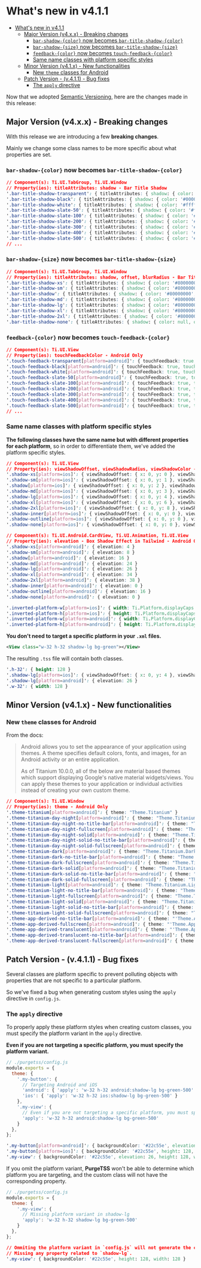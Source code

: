# What's new in v4.1.1

- [What's new in v4.1.1](#whats-new-in-v411)
  - [Major Version (v4.x.x) - Breaking changes](#major-version-v4xx---breaking-changes)
    - [`bar-shadow-{color}` now becomes `bar-title-shadow-{color}`](#bar-shadow-color-now-becomes-bar-title-shadow-color)
    - [`bar-shadow-{size}` now becomes `bar-title-shadow-{size}`](#bar-shadow-size-now-becomes-bar-title-shadow-size)
    - [`feedback-{color}` now becomes `touch-feedback-{color}`](#feedback-color-now-becomes-touch-feedback-color)
    - [Same name classes with platform specific styles](#same-name-classes-with-platform-specific-styles)
  - [Minor Version (v4.1.x) - New functionalities](#minor-version-v41x---new-functionalities)
    - [New `theme` classes for Android](#new-theme-classes-for-android)
  - [Patch Version - (v.4.1.1) - Bug fixes](#patch-version---v411---bug-fixes)
    - [The `apply` directive](#the-apply-directive)

Now that we adopted [Semantic Versioning](https://semver.org), here are the changes made in this release:

## Major Version (v4.x.x) - Breaking changes
With this release we are introducing a few **breaking changes**.

Mainly we change some class names to be more specific about what properties are set.

### `bar-shadow-{color}` now becomes `bar-title-shadow-{color}`
```css
// Component(s): Ti.UI.TabGroup, Ti.UI.Window
// Property(ies): titleAttributes: shadow - Bar Title Shadow
'.bar-title-shadow-transparent': { titleAttributes: { shadow: { color: 'transparent' } } }
'.bar-title-shadow-black': { titleAttributes: { shadow: { color: '#000000' } } }
'.bar-title-shadow-white': { titleAttributes: { shadow: { color: '#ffffff' } } }
'.bar-title-shadow-slate-50': { titleAttributes: { shadow: { color: '#f8fafc' } } }
'.bar-title-shadow-slate-100': { titleAttributes: { shadow: { color: '#f1f5f9' } } }
'.bar-title-shadow-slate-200': { titleAttributes: { shadow: { color: '#e2e8f0' } } }
'.bar-title-shadow-slate-300': { titleAttributes: { shadow: { color: '#cbd5e1' } } }
'.bar-title-shadow-slate-400': { titleAttributes: { shadow: { color: '#94a3b8' } } }
'.bar-title-shadow-slate-500': { titleAttributes: { shadow: { color: '#64748b' } } }
// ...
```

### `bar-shadow-{size}` now becomes `bar-title-shadow-{size}`
```css
// Component(s): Ti.UI.TabGroup, Ti.UI.Window
// Property(ies): titleAttributes: shadow, offset, blurRadius - Bar Title Shadow
'.bar-title-shadow-xs': { titleAttributes: { shadow: { color: '#80000000', offset: { width: 0, height: 0 }, blurRadius: 1 } } }
'.bar-title-shadow-sm': { titleAttributes: { shadow: { color: '#80000000', offset: { width: 0, height: 1 }, blurRadius: 2 } } }
'.bar-title-shadow': { titleAttributes: { shadow: { color: '#80000000', offset: { width: 0, height: 2 }, blurRadius: 4 } } }
'.bar-title-shadow-md': { titleAttributes: { shadow: { color: '#80000000', offset: { width: 0, height: 3 }, blurRadius: 6 } } }
'.bar-title-shadow-lg': { titleAttributes: { shadow: { color: '#80000000', offset: { width: 0, height: 4 }, blurRadius: 8 } } }
'.bar-title-shadow-xl': { titleAttributes: { shadow: { color: '#80000000', offset: { width: 0, height: 6 }, blurRadius: 12 } } }
'.bar-title-shadow-2xl': { titleAttributes: { shadow: { color: '#80000000', offset: { width: 0, height: 8 }, blurRadius: 14 } } }
'.bar-title-shadow-none': { titleAttributes: { shadow: { color: null, offset: { width: 0, height: 0 }, blurRadius: null } } }
```
### `feedback-{color}` now becomes `touch-feedback-{color}`
```css
// Component(s): Ti.UI.View
// Property(ies): touchFeedbackColor - Android Only
'.touch-feedback-transparent[platform=android]': { touchFeedback: true, touchFeedbackColor: 'transparent' }
'.touch-feedback-black[platform=android]': { touchFeedback: true, touchFeedbackColor: '#000000' }
'.touch-feedback-white[platform=android]': { touchFeedback: true, touchFeedbackColor: '#ffffff' }
'.touch-feedback-slate-50[platform=android]': { touchFeedback: true, touchFeedbackColor: '#f8fafc' }
'.touch-feedback-slate-100[platform=android]': { touchFeedback: true, touchFeedbackColor: '#f1f5f9' }
'.touch-feedback-slate-200[platform=android]': { touchFeedback: true, touchFeedbackColor: '#e2e8f0' }
'.touch-feedback-slate-300[platform=android]': { touchFeedback: true, touchFeedbackColor: '#cbd5e1' }
'.touch-feedback-slate-400[platform=android]': { touchFeedback: true, touchFeedbackColor: '#94a3b8' }
'.touch-feedback-slate-500[platform=android]': { touchFeedback: true, touchFeedbackColor: '#64748b' }
// ...
```
### Same name classes with platform specific styles
**The following classes have the same name but with different properties for each platform**, so in order to differentiate them, we've added the platform specific styles.

```css
// Component(s): Ti.UI.View
// Property(ies): viewShadowOffset, viewShadowRadius, viewShadowColor - Box Shadow Effect in Tailwind - iOS Only
'.shadow-xs[platform=ios]': { viewShadowOffset: { x: 0, y: 0 }, viewShadowRadius: 1, viewShadowColor: '#80000000' }
'.shadow-sm[platform=ios]': { viewShadowOffset: { x: 0, y: 1 }, viewShadowRadius: 2, viewShadowColor: '#80000000' }
'.shadow[platform=ios]': { viewShadowOffset: { x: 0, y: 2 }, viewShadowRadius: 4, viewShadowColor: '#80000000' }
'.shadow-md[platform=ios]': { viewShadowOffset: { x: 0, y: 3 }, viewShadowRadius: 6, viewShadowColor: '#80000000' }
'.shadow-lg[platform=ios]': { viewShadowOffset: { x: 0, y: 4 }, viewShadowRadius: 8, viewShadowColor: '#80000000' }
'.shadow-xl[platform=ios]': { viewShadowOffset: { x: 0, y: 6 }, viewShadowRadius: 12, viewShadowColor: '#80000000' }
'.shadow-2xl[platform=ios]': { viewShadowOffset: { x: 0, y: 8 }, viewShadowRadius: 14, viewShadowColor: '#80000000' }
'.shadow-inner[platform=ios]': { viewShadowOffset: { x: 0, y: 0 }, viewShadowRadius: null, viewShadowColor: null }
'.shadow-outline[platform=ios]': { viewShadowOffset: { x: 0, y: 0 }, viewShadowRadius: 4, viewShadowColor: '#80000000' }
'.shadow-none[platform=ios]': { viewShadowOffset: { x: 0, y: 0 }, viewShadowRadius: null, viewShadowColor: null }

// Component(s): Ti.UI.Android.CardView, Ti.UI.Animation, Ti.UI.View
// Property(ies): elevation - Box Shadow Effect in Tailwind - Android Only
'.shadow-xs[platform=android]': { elevation: 4 }
'.shadow-sm[platform=android]': { elevation: 8 }
'.shadow[platform=android]': { elevation: 16 }
'.shadow-md[platform=android]': { elevation: 24 }
'.shadow-lg[platform=android]': { elevation: 26 }
'.shadow-xl[platform=android]': { elevation: 34 }
'.shadow-2xl[platform=android]': { elevation: 38 }
'.shadow-inner[platform=android]': { elevation: 0 }
'.shadow-outline[platform=android]': { elevation: 16 }
'.shadow-none[platform=android]': { elevation: 0 }
```

```css
'.inverted-platform-w[platform=ios]': { width: Ti.Platform.displayCaps.platformHeight }
'.inverted-platform-h[platform=ios]': { height: Ti.Platform.displayCaps.platformWidth }
'.inverted-platform-w[platform=android]': { width: Ti.Platform.displayCaps.platformWidth }
'.inverted-platform-h[platform=android]': { height: Ti.Platform.displayCaps.platformHeight }
```

**You don't need to target a specific platform in your `.xml` files.**
```xml
<View class="w-32 h-32 shadow-lg bg-green"></View>
```

The resulting `.tss` file will contain both classes.
```css
'.h-32': { height: 128 }
'.shadow-lg[platform=ios]': { viewShadowOffset: { x: 0, y: 4 }, viewShadowRadius: 8, viewShadowColor: '#80000000' }
'.shadow-lg[platform=android]': { elevation: 26 }
'.w-32': { width: 128 }
```

## Minor Version (v4.1.x) - New functionalities

### New `theme` classes for Android
From the docs:

> Android allows you to set the appearance of your application using themes. A theme specifies default colors, fonts, and images, for an Android activity or an entire application.
>
> As of Titanium 10.0.0, all of the below are material based themes which support displaying Google's native material widgets/views. You can apply these themes to your application or individual activities instead of creating your own custom theme.

```css
// Component(s): Ti.UI.Window
// Property(ies): theme - Android Only
'.theme-titanium[platform=android]': { theme: "Theme.Titanium" }
'.theme-titanium-day-night[platform=android]': { theme: "Theme.Titanium.DayNight" }
'.theme-titanium-day-night-no-title-bar[platform=android]': { theme: "Theme.Titanium.DayNight.NoTitleBar" }
'.theme-titanium-day-night-fullscreen[platform=android]': { theme: "Theme.Titanium.DayNight.Fullscreen" }
'.theme-titanium-day-night-solid[platform=android]': { theme: "Theme.Titanium.DayNight.Solid" }
'.theme-titanium-day-night-solid-no-title-bar[platform=android]': { theme: "Theme.Titanium.DayNight.Solid.NoTitleBar" }
'.theme-titanium-day-night-solid-fullscreen[platform=android]': { theme: "Theme.Titanium.DayNight.Solid.Fullscreen" }
'.theme-titanium-dark[platform=android]': { theme: "Theme.Titanium.Dark" }
'.theme-titanium-dark-no-title-bar[platform=android]': { theme: "Theme.Titanium.Dark.NoTitleBar" }
'.theme-titanium-dark-fullscreen[platform=android]': { theme: "Theme.Titanium.Dark.Fullscreen" }
'.theme-titanium-dark-solid[platform=android]': { theme: "Theme.Titanium.Dark.Solid" }
'.theme-titanium-dark-solid-no-title-bar[platform=android]': { theme: "Theme.Titanium.Dark.Solid.NoTitleBar" }
'.theme-titanium-dark-solid-fullscreen[platform=android]': { theme: "Theme.Titanium.Dark.Solid.Fullscreen" }
'.theme-titanium-light[platform=android]': { theme: "Theme.Titanium.Light" }
'.theme-titanium-light-no-title-bar[platform=android]': { theme: "Theme.Titanium.Light.NoTitleBar" }
'.theme-titanium-light-fullscreen[platform=android]': { theme: "Theme.Titanium.Light.Fullscreen" }
'.theme-titanium-light-solid[platform=android]': { theme: "Theme.Titanium.Light.Solid" }
'.theme-titanium-light-solid-no-title-bar[platform=android]': { theme: "Theme.Titanium.Light.Solid.NoTitleBar" }
'.theme-titanium-light-solid-fullscreen[platform=android]': { theme: "Theme.Titanium.Light.Solid.Fullscreen" }
'.theme-app-derived-no-title-bar[platform=android]': { theme: "'Theme.AppDerived.NoTitleBar'" }
'.theme-app-derived-fullscreen[platform=android]': { theme: "'Theme.AppDerived.Fullscreen'" }
'.theme-app-derived-translucent[platform=android]': { theme: "'Theme.AppDerived.Translucent'" }
'.theme-app-derived-translucent-no-title-bar[platform=android]': { theme: "'Theme.AppDerived.Translucent.NoTitleBar'" }
'.theme-app-derived-translucent-fullscreen[platform=android]': { theme: "'Theme.AppDerived.Translucent.Fullscreen'" }
```

## Patch Version - (v.4.1.1) - Bug fixes
Several classes are platform specific to prevent polluting objects with properties that are not specific to a particular platform.

So we've fixed a bug when generating custom styles using the `apply` directive in `config.js`.

### The `apply` directive
To properly apply these platform styles when creating custom classes, you must specify the platform variant in the `apply` directive.

**Even if you are not targeting a specific platform, you must specify the platform variant.**

```javascript
// ./purgetss/config.js
module.exports = {
  theme: {
    '.my-button': {
      // Targeting Android and iOS
      'android': { 'apply': 'w-32 h-32 android:shadow-lg bg-green-500' },
      'ios': { 'apply': 'w-32 h-32 ios:shadow-lg bg-green-500' }
    },
    '.my-view': {
      // Even if you are not targeting a specific platform, you must specify the platform variant.
      'apply': 'w-32 h-32 android:shadow-lg bg-green-500'
    }
  },
};
```

```css
'.my-button[platform=android]': { backgroundColor: '#22c55e', elevation: 26, height: 128, width: 128 }
'.my-button[platform=ios]': { backgroundColor: '#22c55e', height: 128, viewShadowOffset: { x: 0, y: 4 }, viewShadowRadius: 8, viewShadowColor: '#80000000', width: 128 }
'.my-view': { backgroundColor: '#22c55e', elevation: 26, height: 128, width: 128 }
```

If you omit the platform variant, **PurgeTSS** won't be able to determine which platform you are targeting, and the custom class will not have the corresponding property.
```javascript
// ./purgetss/config.js
module.exports = {
  theme: {
    '.my-view': {
      // Missing platform variant in shadow-lg
      'apply': 'w-32 h-32 shadow-lg bg-green-500'
    }
  },
};
```

```css
// Ommiting the platform variant in `config.js` will not generate the corresponding property.
// Missing any property related to `shadow-lg`.
'.my-view': { backgroundColor: '#22c55e', height: 128, width: 128 }
```
